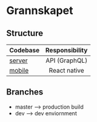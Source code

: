 # Grannskapet

## Structure

| Codebase | Responsibility |
| ------------- |:-------------:| 
| [server](https://github.com/JohnVicke/grannskapet/tree/master/server) | API (GraphQL)|   
| [mobile](https://github.com/JohnVicke/grannskapet/tree/master/mobile) | React native |

## Branches
* master --> production build
* dev --> dev enviornment
